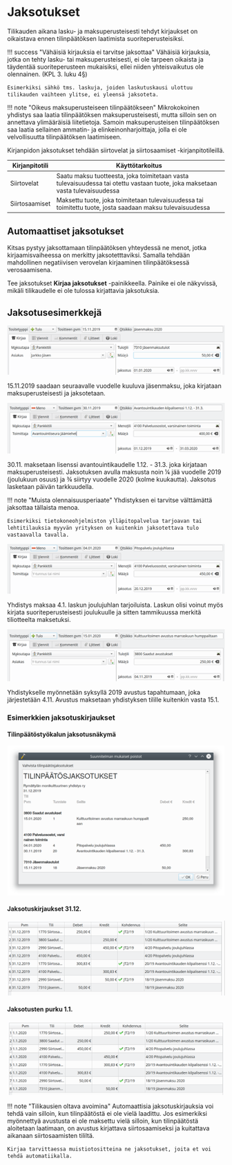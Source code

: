 # Jaksotukset

Tilikauden aikana lasku- ja maksuperusteisesti tehdyt kirjaukset on oikaistava ennen tilinpäätöksen laatimista suoriteperusteisiksi.

!!! success "Vähäisiä kirjauksia ei tarvitse jaksottaa"
    Vähäisiä kirjauksia, jotka on tehty lasku- tai maksuperusteisesti, ei ole tarpeen oikaista ja täydentää suoriteperusteen mukaisiksi, ellei niiden yhteisvaikutus ole olennainen. (KPL 3. luku 4§)

    Esimerkiksi sähkö tms. laskuja, joiden laskutuskausi ulottuu tilikauden vaihteen ylitse, ei yleensä jaksoteta.


!!! note "Oikeus maksuperusteiseen tilinpäätökseen"
    Mikrokokoinen yhdistys saa laatia tilinpäätöksen maksuperusteisesti, mutta silloin sen on annettava ylimääräisiä liitetietoja. Samoin maksuperusteisen tilinpäätöksen saa laatia sellainen ammatin- ja elinkeinonharjoittaja, jolla ei ole velvollisuutta tilinpäätöksen laatimiseen.

Kirjanpidon jaksotukset tehdään siirtovelat ja siirtosaamiset -kirjanpitotileillä.

Kirjanpitotili  |  Käyttötarkoitus
----------------|------------------------
Siirtovelat     | Saatu maksu tuotteesta, joka toimitetaan vasta tulevaisuudessa tai otettu vastaan tuote, joka maksetaan vasta tulevaisuudessa
Siirtosaamiset  | Maksettu tuote, joka toimitetaan tulevaisuudessa tai toimitettu tuote, josta saadaan maksu tulevaisuudessa

## Automaattiset jaksotukset

Kitsas pystyy jaksottamaan tilinpäätöksen yhteydessä ne menot, jotka kirjaamisvaiheessa on merkitty jaksotetttaviksi. Samalla tehdään mahdollinen negatiivisen verovelan kirjaaminen tilinpäätöksessä verosaamisena.

Tee jaksotukset **Kirjaa jaksotukset** -painikkeella. Painike ei ole näkyvissä, mikäli tilikaudelle ei ole tulossa kirjattavia jaksotuksia.

## Jaksotusesimerkkejä

![](jasenmaksu.png)

15.11.2019 saadaan seuraavalle vuodelle kuuluva jäsenmaksu, joka kirjataan maksuperusteisesti ja jaksotetaan.

![](avantouinti.png)

30.11. maksetaan lisenssi avantouintikaudelle 1.12. - 31.3. joka kirjataan maksuperusteisesti. Jaksotuksen avulla maksusta noin &frac14; jää vuodelle 2019 (joulukuun osuus) ja &frac34; siirtyy vuodelle 2020 (kolme kuukautta). Jaksotus lasketaan päivän tarkkuudella.

!!! note "Muista olennaisuusperiaate"
    Yhdistyksen ei tarvitse välttämättä jaksottaa tällaista menoa.

    Esimerkiksi tietokoneohjelmiston ylläpitopalvelua tarjoavan tai lehtitilauksia myyvän yrityksen on kuitenkin jaksotettava tulo vastaavalla tavalla.

![](pitopalvelu.png)

Yhdistys maksaa 4.1. laskun joulujuhlan tarjoiluista. Laskun olisi voinut myös kirjata suoriteperusteisesti joulukuulle ja sitten tammikuussa merkitä tiliotteelta maksetuksi.

![](kulttuuritoimi.png)

Yhdistykselle myönnetään syksyllä 2019 avustus tapahtumaan, joka järjestetään 4.11. Avustus maksetaan yhdistyksen tilille kuitenkin vasta 15.1.

### Esimerkkien jaksotuskirjaukset

#### Tilinpäätöstyökalun jaksotusnäkymä
![](jaksotus.png)  

#### Jaksotuskirjaukset 31.12.
![](jaksopaatos.png)  

#### Jaksotusten purku 1.1.
![](jaksoavaus.png)  


!!! note "Tilikausien oltava avoimina"
    Automaattisia jaksotuskirjauksia voi tehdä vain silloin, kun tilinpäätöstä ei ole vielä laadittu. Jos esimerkiksi myönnettyä avustusta ei ole maksettu vielä silloin, kun tilinpäätöstä aloitetaan laatimaan, on avustus kirjattava siirtosaamiseksi ja kuitattava aikanaan siirtosaamisten tililtä.

    Kirjaa tarvittaessa muistiotositteina ne jaksotukset, joita et voi tehdä automatiikalla.
